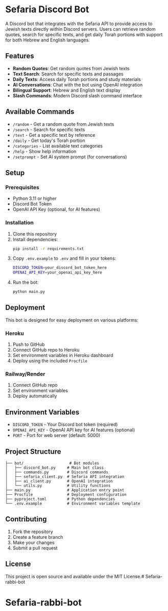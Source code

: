 # Sefaria Discord Bot

A Discord bot that integrates with the Sefaria API to provide access to Jewish texts directly within Discord servers. Users can retrieve random quotes, search for specific texts, and get daily Torah portions with support for both Hebrew and English languages.

## Features

- **Random Quotes**: Get random quotes from Jewish texts
- **Text Search**: Search for specific texts and passages
- **Daily Texts**: Access daily Torah portions and study materials
- **AI Conversations**: Chat with the bot using OpenAI integration
- **Bilingual Support**: Hebrew and English text display
- **Slash Commands**: Modern Discord slash command interface

## Available Commands

- `/random` - Get a random quote from Jewish texts
- `/search` - Search for specific texts
- `/text` - Get a specific text by reference
- `/daily` - Get today's Torah portion
- `/categories` - List available text categories
- `/help` - Show help information
- `/setprompt` - Set AI system prompt (for conversations)

## Setup

### Prerequisites

- Python 3.11 or higher
- Discord Bot Token
- OpenAI API Key (optional, for AI features)

### Installation

1. Clone this repository
2. Install dependencies:
   ```bash
   pip install -r requirements.txt
   ```
3. Copy `.env.example` to `.env` and fill in your tokens:
   ```bash
   DISCORD_TOKEN=your_discord_bot_token_here
   OPENAI_API_KEY=your_openai_api_key_here
   ```
4. Run the bot:
   ```bash
   python main.py
   ```

## Deployment

This bot is designed for easy deployment on various platforms:

### Heroku
1. Push to GitHub
2. Connect GitHub repo to Heroku
3. Set environment variables in Heroku dashboard
4. Deploy using the included `Procfile`

### Railway/Render
1. Connect GitHub repo
2. Set environment variables
3. Deploy automatically

## Environment Variables

- `DISCORD_TOKEN` - Your Discord bot token (required)
- `OPENAI_API_KEY` - OpenAI API key for AI features (optional)
- `PORT` - Port for web server (default: 5000)

## Project Structure

```
├── bot/                    # Bot modules
│   ├── discord_bot.py     # Main bot class
│   ├── commands.py        # Discord commands
│   ├── sefaria_client.py  # Sefaria API integration
│   ├── ai_client.py       # OpenAI integration
│   └── utils.py           # Utility functions
├── main.py                # Application entry point
├── Procfile               # Deployment configuration
├── pyproject.toml         # Python dependencies
└── .env.example           # Environment variables template
```

## Contributing

1. Fork the repository
2. Create a feature branch
3. Make your changes
4. Submit a pull request

## License

This project is open source and available under the MIT License.# Sefaria-rabbi-bot
# Sefaria-rabbi-bot
